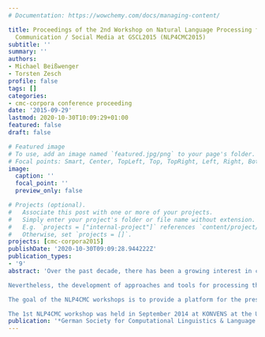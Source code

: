 ```yaml
---
# Documentation: https://wowchemy.com/docs/managing-content/

title: Proceedings of the 2nd Workshop on Natural Language Processing for Computer-Mediated
  Communication / Social Media at GSCL2015 (NLP4CMC2015)
subtitle: ''
summary: ''
authors:
- Michael Beißwenger
- Torsten Zesch
profile: false
tags: []
categories:
- cmc-corpora conference proceeding
date: '2015-09-29'
lastmod: 2020-10-30T10:09:29+01:00
featured: false
draft: false

# Featured image
# To use, add an image named `featured.jpg/png` to your page's folder.
# Focal points: Smart, Center, TopLeft, Top, TopRight, Left, Right, BottomLeft, Bottom, BottomRight.
image:
  caption: ''
  focal_point: ''
  preview_only: false

# Projects (optional).
#   Associate this post with one or more of your projects.
#   Simply enter your project's folder or file name without extension.
#   E.g. `projects = ["internal-project"]` references `content/project/deep-learning/index.md`.
#   Otherwise, set `projects = []`.
projects: [cmc-corpora2015]
publishDate: '2020-10-30T09:09:28.944222Z'
publication_types:
- '9'
abstract: 'Over the past decade, there has been a growing interest in collecting, processing and analyzing data from genres of social media and computer-mediated communication (CMC): As part of large corpora which have been automatically crawled from the web, CMC data are often regarded as an unloved “bycatch” which is difficult to handle with NLP tools that have been optimized for processing edited text; on the other hand, the existence of CMC data in web corpora is relevant for all research and application contexts which require data sets that represent the full diversity of genres and linguistic variation on the web. For corpus-based variational linguistics, CMC corpora are an important resource for closing the "CMC gap" both in corpora of contemporary written language and in corpora of spoken language: Since CMC and social media make up an important part of contemporary everyday communication, investigations into language change and linguistic variation need to be able to include CMC and social media data into their empirical analyses.

Nevertheless, the development of approaches and tools for processing the linguistic and structural peculiarities of CMC genres and for building CMC corpora is lacking behind the interest of dealing with these types of data in the field of language technology, corpus-based linguistics and web mining.

The goal of the NLP4CMC workshops is to provide a platform for the presentation of results and the discussion of ongoing work in adapting NLP tools for processing CMC data and in using NLP solutions for building and annotating social media corpora. The main focus of the workshops is on German data, but submissions on NLP approaches, annotation experiments and CMC corpus projects for data of other European languages are also welcome.

The 1st NLP4CMC workshop was held in September 2014 at KONVENS at the University of Hildesheim. This volume presents proceedings from the 2nd NLP4CMC workshop which has been held in September 2015 at the annual conference of the German Society for Language Technology and Computational Linguistics (GSCL) at the University of Duisburg-Essen.'
publication: '*German Society for Computational Linguistics & Language Technology*'
---
```

